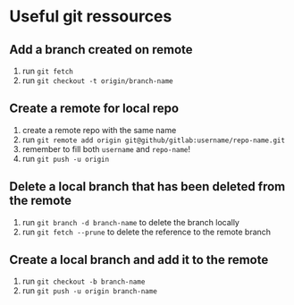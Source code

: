 # Useful git ressources

## Add a branch created on remote

1. run `git fetch`
2. run `git checkout -t origin/branch-name`

## Create a remote for local repo

1. create a remote repo with the same name
2. run `git remote add origin git@github/gitlab:username/repo-name.git`
3. remember to fill both `username` and  `repo-name`!
4. run `git push -u origin`

## Delete a local branch that has been deleted from the remote

1. run `git branch -d branch-name` to delete the branch locally
2. run `git fetch --prune` to delete the reference to the remote branch


## Create a local branch and add it to the remote

1. run `git checkout -b branch-name`
2. run `git push -u origin branch-name`
